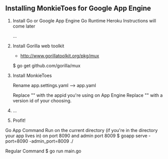 Installing MonkieToes for Google App Engine
--------------------------------------------
 
1) Install Go or Google App Engine Go Runtime
	Heroku Instructions will come later

	...

2) Install Gorilla web toolkit 
	- http://www.gorillatoolkit.org/pkg/mux

	$ go get github.com/gorilla/mux

3) Install MonkieToes

	Rename app.settings.yaml --> app.yaml

	Replace "<the application id>" with the appid you're using on App Engine
	Replace "<the version id>" with a version id of your choosing.


4)  ...

5) Profit!



Go App Command
Run on the current directory (if you're in the directory your app lives in) 
on port 8090 and admin port 8009
$ goapp serve -port=8090 -admin_port=8009 ./

Regular Command
$ go run main.go
